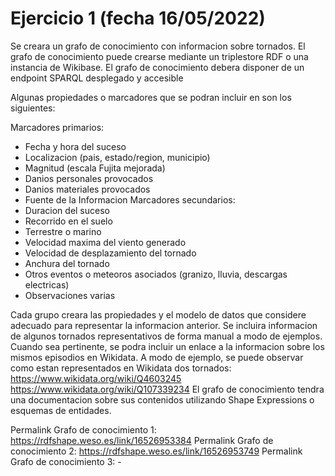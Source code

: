 # Ejercicio 1 (fecha 16/05/2022)
Se creara un grafo de conocimiento con informacion sobre tornados. El grafo de conocimiento puede crearse mediante un triplestore RDF o una instancia de Wikibase.
El grafo de conocimiento debera disponer de un endpoint SPARQL desplegado y accesible

Algunas propiedades o marcadores que se podran incluir en son los siguientes:

Marcadores primarios:
- Fecha y hora del suceso
- Localizacion (pais, estado/region, municipio)
- Magnitud (escala Fujita mejorada)
- Danios personales provocados
- Danios materiales provocados
- Fuente de la Informacion
Marcadores secundarios:
- Duracion del suceso
- Recorrido en el suelo
- Terrestre o marino
- Velocidad maxima del viento generado
- Velocidad de desplazamiento del tornado
- Anchura del tornado
- Otros eventos o meteoros asociados (granizo, lluvia, descargas electricas)
- Observaciones varias

Cada grupo creara las propiedades y el modelo de datos que considere adecuado para representar la informacion anterior. 
Se incluira informacion de algunos tornados representativos de forma manual a modo de ejemplos. 
Cuando sea pertinente, se podra incluir un enlace a la informacion sobre los mismos episodios en Wikidata. A modo de ejemplo, se puede observar como estan representados en Wikidata dos tornados: 
https://www.wikidata.org/wiki/Q4603245
https://www.wikidata.org/wiki/Q107339234
El grafo de conocimiento tendra una documentacion sobre sus contenidos utilizando Shape Expressions o esquemas de entidades. 

Permalink Grafo de conocimiento 1: https://rdfshape.weso.es/link/16526953384
Permalink Grafo de conocimiento 2: https://rdfshape.weso.es/link/16526953749
Permalink Grafo de conocimiento 3: -

